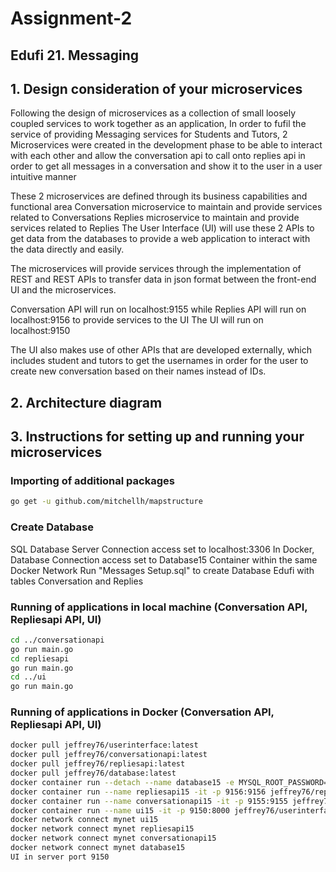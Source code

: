 # Assignment-2 

## Edufi 21. Messaging
## 1. Design consideration of your microservices

Following the design of microservices as a collection of small loosely coupled services to work together as an application,
In order to fufil the service of providing Messaging services for Students and Tutors, 2 Microservices were created in the development phase to be able to interact with each other and allow the conversation api to call onto replies api in order to get all messages in a conversation and show it to the user in a user intuitive manner 

These 2 microservices are defined through its business capabilities and functional area 
Conversation microservice to maintain and provide services related to Conversations
Replies microservice to maintain and provide services related to Replies
The User Interface (UI) will use these 2 APIs to get data from the databases to provide a web application to interact with the data directly and easily.

The microservices will provide services through the implementation of REST and REST APIs to transfer data in json format
between the front-end UI and the microservices.


Conversation API will run on localhost:9155 while Replies API will run on localhost:9156 to provide services to the UI
The UI will run on localhost:9150

The UI also makes use of other APIs that are developed externally, which includes student and tutors to get the usernames in order for the user to create new conversation based on their names instead of IDs.
 

## 2. Architecture diagram




## 3. Instructions for setting up and running your microservices
### Importing of additional packages
```sh
go get -u github.com/mitchellh/mapstructure
```

### Create Database
SQL Database Server Connection access set to localhost:3306
In Docker, Database Connection access set to Database15 Container within the same Docker Network
Run "Messages Setup.sql" to create Database Edufi with tables Conversation and Replies

### Running of applications in local machine (Conversation API, Repliesapi API, UI)
```sh
cd ../conversationapi
go run main.go
cd repliesapi
go run main.go
cd ../ui
go run main.go
```


### Running of applications in Docker (Conversation API, Repliesapi API, UI)
```sh
docker pull jeffrey76/userinterface:latest
docker pull jeffrey76/conversationapi:latest
docker pull jeffrey76/repliesapi:latest
docker pull jeffrey76/database:latest
docker container run --detach --name database15 -e MYSQL_ROOT_PASSWORD=password -p 3306 --volumes-from databasedata15 jeffrey76/database
docker container run --name repliesapi15 -it -p 9156:9156 jeffrey76/repliesapi
docker container run --name conversationapi15 -it -p 9155:9155 jeffrey76/conversationapi
docker container run --name ui15 -it -p 9150:8000 jeffrey76/userinterface
docker network connect mynet ui15
docker network connect mynet repliesapi15
docker network connect mynet conversationapi15
docker network connect mynet database15
UI in server port 9150
```

